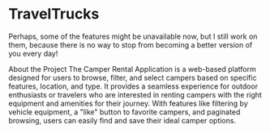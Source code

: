 # TravelTrucks

Perhaps, some of the features might be unavailable now, but I still work on them, because there is no way to stop from becoming a better version of you every day!

About the Project
The Camper Rental Application is a web-based platform designed for users to browse, filter, and select campers based on specific features, location, and type. It provides a seamless experience for outdoor enthusiasts or travelers who are interested in renting campers with the right equipment and amenities for their journey. With features like filtering by vehicle equipment, a "like" button to favorite campers, and paginated browsing, users can easily find and save their ideal camper options.
 
